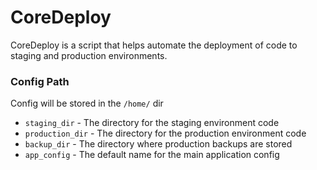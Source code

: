 # CoreDeploy
CoreDeploy is a script that helps automate the deployment of code to staging and production environments.

### Config Path
Config will be stored in the `/home/` dir

* `staging_dir` - The directory for the staging environment code
* `production_dir` - The directory for the production environment code
* `backup_dir` - The directory where production backups are stored
* `app_config` - The default name for the main application config
